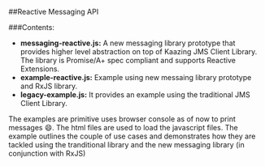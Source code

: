 ##Reactive Messaging API

###Contents:

- **messaging-reactive.js:** A new messaging library prototype that provides higher level abstraction on top of Kaazing JMS Client Library. The library is Promise/A+ spec compliant and supports Reactive Extensions.
- **example-reactive.js:** Example using new messaing library prototype and RxJS library.
- **legacy-example.js:** It provides an example using the traditional JMS Client Library.

The examples are primitive uses browser console as of now to print messages :smile:.
The html files are used to load the javascript files.
The example outlines the couple of use cases and demonstrates how they are tackled using the tranditional library and the new messaging library (in conjunction with RxJS)


